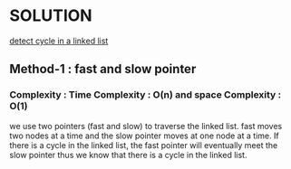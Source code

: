 # SOLUTION

[detect cycle in a linked list](https://leetcode.com/problems/linked-list-cycle)

## Method-1 : fast and slow pointer


### Complexity : Time Complexity : O(n) and space Complexity : O(1)


we use two pointers (fast and slow) to traverse the linked list. fast moves two nodes at a time and the slow pointer moves at
one node at a time. If there is a cycle in the linked list, the fast pointer will eventually meet the slow pointer thus we 
know that there is a cycle in the linked list.
